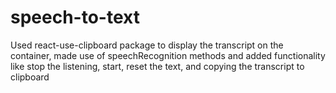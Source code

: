 # speech-to-text
Used react-use-clipboard package to display the transcript on the container, made use of speechRecognition methods and added functionality like stop the listening,
start, reset the text, and copying the transcript to clipboard
